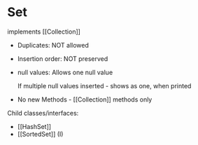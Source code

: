 # Set

implements [[Collection]]

- Duplicates: NOT allowed
- Insertion order: NOT preserved
- null values: Allows one null value

    If multiple null values inserted - shows as one, when printed

- No new Methods - [[Collection]] methods only

Child classes/interfaces:

- [[HashSet]]
- [[SortedSet]] (I)
